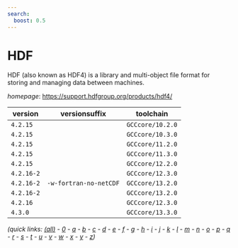 ```yaml
---
search:
  boost: 0.5
---
```

# HDF

HDF (also known as HDF4) is a library and multi-object file format for  storing and managing data between machines.

*homepage*: <https://support.hdfgroup.org/products/hdf4/>

version | versionsuffix | toolchain
--------|---------------|----------
``4.2.15`` |  | ``GCCcore/10.2.0``
``4.2.15`` |  | ``GCCcore/10.3.0``
``4.2.15`` |  | ``GCCcore/11.2.0``
``4.2.15`` |  | ``GCCcore/11.3.0``
``4.2.15`` |  | ``GCCcore/12.2.0``
``4.2.16-2`` |  | ``GCCcore/12.3.0``
``4.2.16-2`` | ``-w-fortran-no-netCDF`` | ``GCCcore/13.2.0``
``4.2.16-2`` |  | ``GCCcore/13.2.0``
``4.2.16`` |  | ``GCCcore/12.3.0``
``4.3.0`` |  | ``GCCcore/13.3.0``


*(quick links: [(all)](../index.md) - [0](../0/index.md) - [a](../a/index.md) - [b](../b/index.md) - [c](../c/index.md) - [d](../d/index.md) - [e](../e/index.md) - [f](../f/index.md) - [g](../g/index.md) - [h](../h/index.md) - [i](../i/index.md) - [j](../j/index.md) - [k](../k/index.md) - [l](../l/index.md) - [m](../m/index.md) - [n](../n/index.md) - [o](../o/index.md) - [p](../p/index.md) - [q](../q/index.md) - [r](../r/index.md) - [s](../s/index.md) - [t](../t/index.md) - [u](../u/index.md) - [v](../v/index.md) - [w](../w/index.md) - [x](../x/index.md) - [y](../y/index.md) - [z](../z/index.md))*

